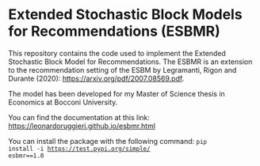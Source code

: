 # Extended Stochastic Block Models for Recommendations (ESBMR)
This repository contains the code used to implement the Extended Stochastic Block Model for Recommendations.
The ESBMR is an extension to the recommendation setting of the ESBM by Legramanti, Rigon and Durante (2020): https://arxiv.org/pdf/2007.08569.pdf.

The model has been developed for my Master of Science thesis in Economics at Bocconi University.

You can find the documentation at this link: https://leonardoruggieri.github.io/esbmr.html

You can install the package with the following command:
<code>pip install -i https://test.pypi.org/simple/ esbmr==1.0</code>
